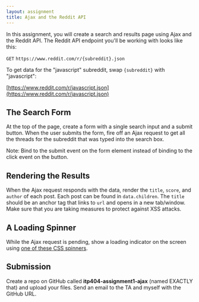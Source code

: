 ```yaml
---
layout: assignment
title: Ajax and the Reddit API
---
```


In this assignment, you will create a search and results page using Ajax and the Reddit API. The Reddit API endpoint you'll be working with looks like this:

`GET` `https://www.reddit.com/r/{subreddit}.json`

To get data for the "javascript" subreddit, swap `{subreddit}` with "javascript":

[https://www.reddit.com/r/javascript.json](https://www.reddit.com/r/javascript.json)

## The Search Form

At the top of the page, create a form with a single search input and a submit button. When the user submits the form, fire off an Ajax request to get all the threads for the subreddit that was typed into the search box.

Note: Bind to the submit event on the form element instead of binding to the click event on the button.

## Rendering the Results

When the Ajax request responds with the data, render the `title`, `score`, and `author` of each post. Each post can be found in `data.children`. The `title` should be an anchor tag that links to `url` and opens in a new tab/window. Make sure that you are taking measures to protect against XSS attacks.

## A Loading Spinner

While the Ajax request is pending, show a loading indicator on the screen using [one of these CSS spinners](https://projects.lukehaas.me/css-loaders/).

## Submission

Create a repo on GitHub called __itp404-assignment1-ajax__ (named EXACTLY that) and upload your files. Send an email to the TA and myself with the GitHub URL.
